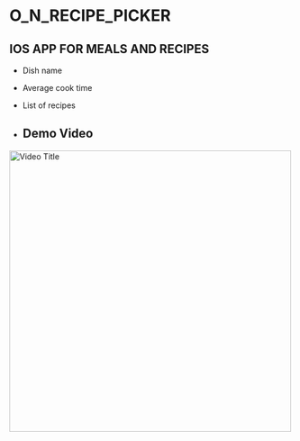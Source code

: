 # O_N_RECIPE_PICKER

## IOS APP FOR MEALS AND RECIPES

* Dish name
* Average cook time
* List of recipes

* ## Demo Video


<a href="https://youtu.be/bdnvQeJmWLA">
  <img src="https://img.youtube.com/vi/bdnvQeJmWLA/0.jpg" alt="Video Title" width="500" />
</a>


